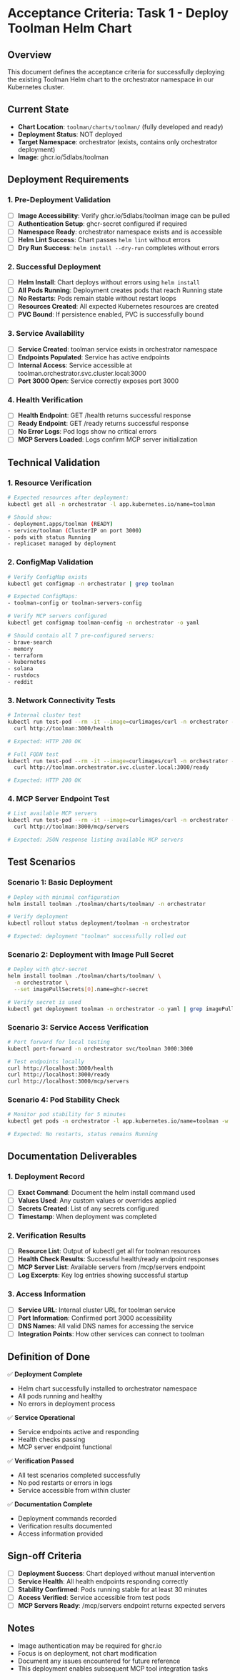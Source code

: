 # Acceptance Criteria: Task 1 - Deploy Toolman Helm Chart

## Overview
This document defines the acceptance criteria for successfully deploying the existing Toolman Helm chart to the orchestrator namespace in our Kubernetes cluster.

## Current State
- **Chart Location**: `toolman/charts/toolman/` (fully developed and ready)
- **Deployment Status**: NOT deployed
- **Target Namespace**: orchestrator (exists, contains only orchestrator deployment)
- **Image**: ghcr.io/5dlabs/toolman

## Deployment Requirements

### 1. Pre-Deployment Validation
- [ ] **Image Accessibility**: Verify ghcr.io/5dlabs/toolman image can be pulled
- [ ] **Authentication Setup**: ghcr-secret configured if required
- [ ] **Namespace Ready**: orchestrator namespace exists and is accessible
- [ ] **Helm Lint Success**: Chart passes `helm lint` without errors
- [ ] **Dry Run Success**: `helm install --dry-run` completes without errors

### 2. Successful Deployment
- [ ] **Helm Install**: Chart deploys without errors using `helm install`
- [ ] **All Pods Running**: Deployment creates pods that reach Running state
- [ ] **No Restarts**: Pods remain stable without restart loops
- [ ] **Resources Created**: All expected Kubernetes resources are created
- [ ] **PVC Bound**: If persistence enabled, PVC is successfully bound

### 3. Service Availability
- [ ] **Service Created**: toolman service exists in orchestrator namespace
- [ ] **Endpoints Populated**: Service has active endpoints
- [ ] **Internal Access**: Service accessible at toolman.orchestrator.svc.cluster.local:3000
- [ ] **Port 3000 Open**: Service correctly exposes port 3000

### 4. Health Verification
- [ ] **Health Endpoint**: GET /health returns successful response
- [ ] **Ready Endpoint**: GET /ready returns successful response
- [ ] **No Error Logs**: Pod logs show no critical errors
- [ ] **MCP Servers Loaded**: Logs confirm MCP server initialization

## Technical Validation

### 1. Resource Verification
```bash
# Expected resources after deployment:
kubectl get all -n orchestrator -l app.kubernetes.io/name=toolman

# Should show:
- deployment.apps/toolman (READY)
- service/toolman (ClusterIP on port 3000)
- pods with status Running
- replicaset managed by deployment
```

### 2. ConfigMap Validation
```bash
# Verify ConfigMap exists
kubectl get configmap -n orchestrator | grep toolman

# Expected ConfigMaps:
- toolman-config or toolman-servers-config

# Verify MCP servers configured
kubectl get configmap toolman-config -n orchestrator -o yaml

# Should contain all 7 pre-configured servers:
- brave-search
- memory
- terraform
- kubernetes
- solana
- rustdocs
- reddit
```

### 3. Network Connectivity Tests
```bash
# Internal cluster test
kubectl run test-pod --rm -it --image=curlimages/curl -n orchestrator -- \
  curl http://toolman:3000/health

# Expected: HTTP 200 OK

# Full FQDN test
kubectl run test-pod --rm -it --image=curlimages/curl -n orchestrator -- \
  curl http://toolman.orchestrator.svc.cluster.local:3000/ready

# Expected: HTTP 200 OK
```

### 4. MCP Server Endpoint Test
```bash
# List available MCP servers
kubectl run test-pod --rm -it --image=curlimages/curl -n orchestrator -- \
  curl http://toolman:3000/mcp/servers

# Expected: JSON response listing available MCP servers
```

## Test Scenarios

### Scenario 1: Basic Deployment
```bash
# Deploy with minimal configuration
helm install toolman ./toolman/charts/toolman/ -n orchestrator

# Verify deployment
kubectl rollout status deployment/toolman -n orchestrator

# Expected: deployment "toolman" successfully rolled out
```

### Scenario 2: Deployment with Image Pull Secret
```bash
# Deploy with ghcr-secret
helm install toolman ./toolman/charts/toolman/ \
  -n orchestrator \
  --set imagePullSecrets[0].name=ghcr-secret

# Verify secret is used
kubectl get deployment toolman -n orchestrator -o yaml | grep imagePullSecrets -A 2
```

### Scenario 3: Service Access Verification
```bash
# Port forward for local testing
kubectl port-forward -n orchestrator svc/toolman 3000:3000

# Test endpoints locally
curl http://localhost:3000/health
curl http://localhost:3000/ready
curl http://localhost:3000/mcp/servers
```

### Scenario 4: Pod Stability Check
```bash
# Monitor pod stability for 5 minutes
kubectl get pods -n orchestrator -l app.kubernetes.io/name=toolman -w

# Expected: No restarts, status remains Running
```

## Documentation Deliverables

### 1. Deployment Record
- [ ] **Exact Command**: Document the helm install command used
- [ ] **Values Used**: Any custom values or overrides applied
- [ ] **Secrets Created**: List of any secrets configured
- [ ] **Timestamp**: When deployment was completed

### 2. Verification Results
- [ ] **Resource List**: Output of kubectl get all for toolman resources
- [ ] **Health Check Results**: Successful health/ready endpoint responses
- [ ] **MCP Server List**: Available servers from /mcp/servers endpoint
- [ ] **Log Excerpts**: Key log entries showing successful startup

### 3. Access Information
- [ ] **Service URL**: Internal cluster URL for toolman service
- [ ] **Port Information**: Confirmed port 3000 accessibility
- [ ] **DNS Names**: All valid DNS names for accessing the service
- [ ] **Integration Points**: How other services can connect to toolman

## Definition of Done

✅ **Deployment Complete**
- Helm chart successfully installed to orchestrator namespace
- All pods running and healthy
- No errors in deployment process

✅ **Service Operational**
- Service endpoints active and responding
- Health checks passing
- MCP server endpoint functional

✅ **Verification Passed**
- All test scenarios completed successfully
- No pod restarts or errors in logs
- Service accessible from within cluster

✅ **Documentation Complete**
- Deployment commands recorded
- Verification results documented
- Access information provided

## Sign-off Criteria

- [ ] **Deployment Success**: Chart deployed without manual intervention
- [ ] **Service Health**: All health endpoints responding correctly
- [ ] **Stability Confirmed**: Pods running stable for at least 30 minutes
- [ ] **Access Verified**: Service accessible from test pods
- [ ] **MCP Servers Ready**: /mcp/servers endpoint returns expected servers

## Notes
- Image authentication may be required for ghcr.io
- Focus is on deployment, not chart modification
- Document any issues encountered for future reference
- This deployment enables subsequent MCP tool integration tasks
